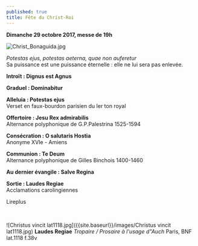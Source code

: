 ```yaml
---
published: true
title: Fête du Christ-Roi
---
```

**Dimanche 29 octobre 2017, messe de 19h**  

![Christ_Bonaguida.jpg]({{site.baseurl}}/images/Christ_Bonaguida.jpg)

*Potestas ejus, potestas aeterna, quae non auferetur*  
Sa puissance est une puissance éternelle : elle ne lui sera pas enlevée.

**Introït : Dignus est Agnus**

**Graduel : Dominabitur**  

**Alleluia : Potestas ejus**  
Verset en faux-bourdon parisien du Ier ton royal

**Offertoire : Jesu Rex admirabilis**  
Alternance polyphonique de G.P.Palestrina 1525-1594

**Consécration : O salutaris Hostia**  
Anonyme XVIe - Amiens

**Communion : Te Deum**  
Alternance polyphonique de Gilles Binchois 1400-1460

**Au dernier évangile : Salve Regina**  

**Sortie : Laudes Regiae**  
Acclamations carolingiennes

Lireplus

&nbsp;

![Christus vincit lat1118.jpg]({{site.baseurl}}/images/Christus vincit lat1118.jpg)
**Laudes Regiae** *Tropaire / Prosaire à l'usage d"Auch* Paris, BNF lat.1118 f.38v
